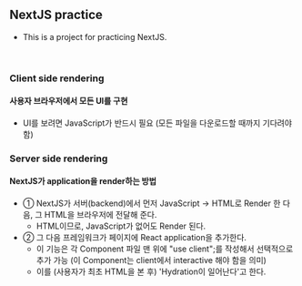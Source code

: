 ## NextJS practice

- This is a project for practicing NextJS.

<br>

### Client side rendering

#### 사용자 브라우저에서 모든 UI를 구현

- UI를 보려면 JavaScript가 반드시 필요 (모든 파일을 다운로드할 때까지 기다려야 함)

### Server side rendering

#### NextJS가 application을 render하는 방법

- ① NextJS가 서버(backend)에서 먼저 JavaScript → HTML로 Render 한 다음, 그 HTML을 브라우저에 전달해 준다.
  - HTML이므로, JavaScript가 없어도 Render 된다.
- ② 그 다음 프레임워크가 페이지에 React application을 추가한다.
  - 이 기능은 각 Component 파일 맨 위에 "use client";를 작성해서 선택적으로 추가 가능 (이 Component는 client에서 interactive 해야 함을 의미)
  - 이를 (사용자가 최초 HTML을 본 후) 'Hydration이 일어난다'고 한다.
